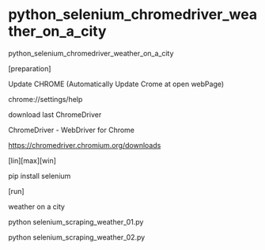 # python_selenium_chromedriver_weather_on_a_city

python_selenium_chromedriver_weather_on_a_city


[preparation]

Update CHROME (Automatically Update Crome at open webPage)

chrome://settings/help


download last ChromeDriver

ChromeDriver - WebDriver for Chrome

https://chromedriver.chromium.org/downloads

[lin][max][win]

pip install selenium


[run]

weather on a city

python selenium_scraping_weather_01.py

python selenium_scraping_weather_02.py
